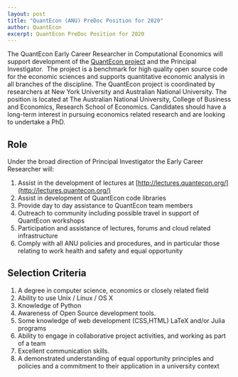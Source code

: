 ```yaml
---
layout: post
title: "QuantEcon (ANU) PreDoc Position for 2020"
author: QuantEcon
excerpt: QuantEcon PreDoc Position for 2020
---
```


The QuantEcon Early Career Researcher in Computational Economics will support development of the [QuantEcon project](http://quantecon.org) and the Principal Investigator.  The project is a benchmark for high quality open source code for the economic sciences and supports quantitative economic analysis in all branches of the discipline. The QuantEcon project is coordinated by researchers at New York University and Australian National University. The position is located at The Australian National University, College of Business and Economics, Research School of Economics. Candidates should have a long-term interest in pursuing economics related research and are looking to undertake a PhD.

## Role

Under the broad direction of Principal Investigator the Early Career Researcher will:

1. Assist in the development of lectures at [http://lectures.quantecon.org/](http://lectures.quantecon.org/)
1. Assist in development of QuantEcon code libraries
1. Provide day to day assistance to QuantEcon team members
1. Outreach to community including possible travel in support of QuantEcon workshops
1. Participation and assistance of lectures, forums and cloud related infrastructure
1. Comply with all ANU policies and procedures, and in particular those relating to work health and safety and equal opportunity

## Selection Criteria

1. A degree in computer science, economics or closely related field
1. Ability to use Unix / Linux / OS X
1. Knowledge of Python 
1. Awareness of Open Source development tools.  
1. Some knowledge of web development (CSS,HTML) LaTeX and/or Julia programs
1. Ability to engage in collaborative project activities, and working as part of a team 
1. Excellent communication skills.
1. A demonstrated understanding of equal opportunity principles and policies and a commitment to their application in a university context

